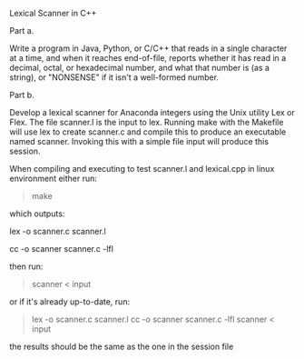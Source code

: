 Lexical Scanner in C++

Part a.

Write a program in Java, Python, or C/C++ that reads in a single character at a time, 
and when it reaches end-of-file, reports whether it has read in a decimal, octal, or 
hexadecimal number, and what that number is (as a string), 
or "NONSENSE" if it isn't a well-formed number. 

Part b.

Develop a lexical scanner for Anaconda integers using the Unix utility Lex or Flex. 
The file scanner.l is the input to lex. Running make with the Makefile will use lex to create 
scanner.c and compile this to produce an executable named scanner. 
Invoking this with a simple file input will produce this session.

When compiling and executing to test scanner.l and lexical.cpp in linux environment
either run:

> make

which outputs:

lex  -o scanner.c scanner.l

cc -o scanner scanner.c -lfl

then run:

> scanner < input

or if it's already up-to-date, run:

> lex  -o scanner.c scanner.l
> cc -o scanner scanner.c -lfl
> scanner < input

the results should be the same as the one in the session file
